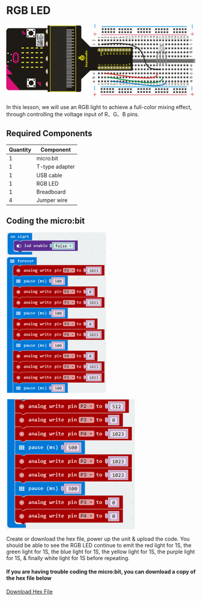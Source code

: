 # RGB LED

![alt text](rgb-led.png "RGB LED")

In this lesson, we will use an RGB light to achieve a full-color mixing effect, through controlling the voltage input of R、G、B pins.

## Required Components
Quantity | Component
--- | ---
1 | micro:bit
1 | T-type adapter
1 | USB cable
1 | RGB LED
1 | Breadboard
4 | Jumper wire

## Coding the micro:bit
![alt text](rgb-led-code-1.png "RGB LED - Code Block")

![alt text](rgb-led-code-2.png "RGB LED - Code Block")

Create or download the hex file, power up the unit & upload the code. You should be able to see the RGB LED continue to emit the red light for 1S, the green light for 1S, the blue light for 1S, the yellow light for 1S, the purple light for 1S, & finally white light for 1S before repeating.

#### If you are having trouble coding the micro:bit, you can download a copy of the hex file below
[Download Hex File](https://github.com/Jaycar-Electronics/micro-bit-Starter-Kit/blob/master/Project%208%20-%20RGB%20LED/RGB-LED.zip?raw=true)
